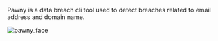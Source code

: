 Pawny is a data breach cli tool used to detect breaches related to email address and domain name.

![pawny_face](https://user-images.githubusercontent.com/55708909/143451718-14558807-0334-47e9-876a-363e99825967.png)
